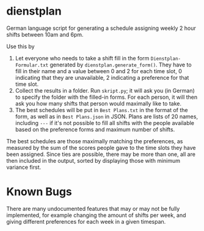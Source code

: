 # dienstplan
 German language script for generating a schedule assigning weekly 2 hour shifts between 10am and 6pm.
 
 Use this by
 1. Let everyone who needs to take a shift fill in the form `Dienstplan-Formular.txt` generated by `dienstplan.generate_form()`. They have to fill in their name and a value between 0 and 2 for each time slot, 0 indicating that they are unavailable, 2 indicating a preference for that time slot.
 2. Collect the results in a folder. Run `skript.py`; it will ask you (in German) to specify the folder with the filled-in forms. For each person, it will then ask you how many shifts that person would maximally like to take.
 3. The best schedules will be put in `Best Plans.txt` in the format of the form, as well as in `Best Plans.json` in JSON. Plans are lists of 20 names, including `---` if it's not possible to fill all shifts with the people available based on the preference forms and maximum number of shifts.
 
 The best schedules are those maximally matching the preferences, as measured by the sum of the scores people gave to the time slots they have been assigned. Since ties are possible, there may be more than one, all are then included in the output, sorted by displaying those with minimum variance first.
 
# Known Bugs

There are many undocumented features that may or may not be fully implemented, for example changing the amount of shifts per week, and giving different preferences for each week in a given timespan.
 
